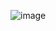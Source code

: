 
![image](https://user-images.githubusercontent.com/77357735/196974040-ca5e4ace-f6c4-4dc7-a0a0-0db1c9097d87.png)

